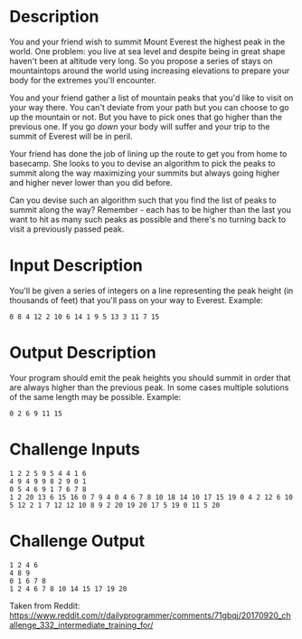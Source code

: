 # Description

You and your friend wish to summit Mount Everest the highest peak in the world. One problem: you live at sea level and despite being in great shape haven't been at altitude very long. So you propose a series of stays on mountaintops around the world using increasing elevations to prepare your body for the extremes you'll encounter. 

You and your friend gather a list of mountain peaks that you'd like to visit on your way there. You can't deviate from your path but you can choose to go up the mountain or not. But you have to pick ones that go higher than the previous one. If you go _down_ your body will suffer and your trip to the summit of Everest will be in peril.

Your friend has done the job of lining up the route to get you from home to basecamp. She looks to you to devise an algorithm to pick the peaks to summit along the way maximizing your summits but always going higher and higher never lower than you did before. 

Can you devise such an algorithm such that you find the list of peaks to summit along the way? Remember - each has to be higher than the last you want to hit as many such peaks as possible and there's no turning back to visit a previously passed peak.

# Input Description

You'll be given a series of integers on a line representing the peak height (in thousands of feet) that you'll pass on your way to Everest. Example:

	0 8 4 12 2 10 6 14 1 9 5 13 3 11 7 15

# Output Description

Your program should emit the peak heights you should summit in order that are always higher than the previous peak. In some cases multiple solutions of the same length may be possible. Example:

	0 2 6 9 11 15

# Challenge Inputs

	1 2 2 5 9 5 4 4 1 6
	4 9 4 9 9 8 2 9 0 1
	0 5 4 6 9 1 7 6 7 8
	1 2 20 13 6 15 16 0 7 9 4 0 4 6 7 8 10 18 14 10 17 15 19 0 4 2 12 6 10 5 12 2 1 7 12 12 10 8 9 2 20 19 20 17 5 19 0 11 5 20

# Challenge Output

	1 2 4 6
	4 8 9
	0 1 6 7 8
	1 2 4 6 7 8 10 14 15 17 19 20


Taken from Reddit: https://www.reddit.com/r/dailyprogrammer/comments/71gbqj/20170920_challenge_332_intermediate_training_for/
